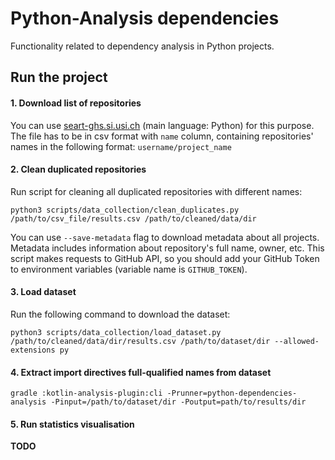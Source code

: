 # Python-Analysis dependencies

Functionality related to dependency analysis in Python projects.

## Run the project

#### 1. Download list of repositories

You can use [seart-ghs.si.usi.ch]( https://seart-ghs.si.usi.ch/) (main language: Python) for this purpose. The file has
to be in csv format with ```name``` column, containing repositories' names in the following
format: ```username/project_name```

#### 2. Clean duplicated repositories

Run script for cleaning all duplicated repositories with different names:

``` shell script
python3 scripts/data_collection/clean_duplicates.py /path/to/csv_file/results.csv /path/to/cleaned/data/dir
```

You can use ```--save-metadata``` flag to download metadata about all projects. Metadata includes information about
repository's full name, owner, etc. This script makes requests to GitHub API, so you should add your GitHub Token to
environment variables (variable name is ```GITHUB_TOKEN```).

#### 3. Load dataset

Run the following command to download the dataset:

``` 
python3 scripts/data_collection/load_dataset.py /path/to/cleaned/data/dir/results.csv /path/to/dataset/dir --allowed-extensions py
```

#### 4. Extract import directives full-qualified names from dataset

``` 
gradle :kotlin-analysis-plugin:cli -Prunner=python-dependencies-analysis -Pinput=/path/to/dataset/dir -Poutput=path/to/results/dir
```

#### 5. Run statistics visualisation

**TODO**
